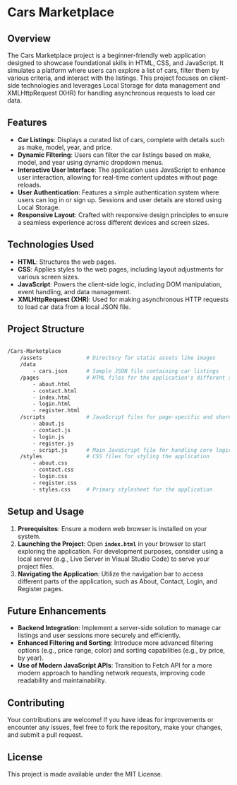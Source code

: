 # Cars Marketplace

## **Overview**

The Cars Marketplace project is a beginner-friendly web application designed to showcase foundational skills in HTML, CSS, and JavaScript. It simulates a platform where users can explore a list of cars, filter them by various criteria, and interact with the listings. This project focuses on client-side technologies and leverages Local Storage for data management and XMLHttpRequest (XHR) for handling asynchronous requests to load car data.

## **Features**

- **Car Listings**: Displays a curated list of cars, complete with details such as make, model, year, and price.
- **Dynamic Filtering**: Users can filter the car listings based on make, model, and year using dynamic dropdown menus.
- **Interactive User Interface**: The application uses JavaScript to enhance user interaction, allowing for real-time content updates without page reloads.
- **User Authentication**: Features a simple authentication system where users can log in or sign up. Sessions and user details are stored using Local Storage.
- **Responsive Layout**: Crafted with responsive design principles to ensure a seamless experience across different devices and screen sizes.

## **Technologies Used**

- **HTML**: Structures the web pages.
- **CSS**: Applies styles to the web pages, including layout adjustments for various screen sizes.
- **JavaScript**: Powers the client-side logic, including DOM manipulation, event handling, and data management.
- **XMLHttpRequest (XHR)**: Used for making asynchronous HTTP requests to load car data from a local JSON file.

## **Project Structure**

```bash

/Cars-Marketplace
    /assets              # Directory for static assets like images
    /data
        - cars.json      # Sample JSON file containing car listings
    /pages               # HTML files for the application's different sections
        - about.html
        - contact.html
        - index.html
        - login.html
        - register.html
    /scripts             # JavaScript files for page-specific and shared functionality
        - about.js
        - contact.js
        - login.js
        - register.js
        - script.js      # Main JavaScript file for handling core logic
    /styles              # CSS files for styling the application
        - about.css
        - contact.css
        - login.css
        - register.css
        - styles.css     # Primary stylesheet for the application

```

## **Setup and Usage**

1. **Prerequisites**: Ensure a modern web browser is installed on your system.
2. **Launching the Project**: Open **`index.html`** in your browser to start exploring the application. For development purposes, consider using a local server (e.g., Live Server in Visual Studio Code) to serve your project files.
3. **Navigating the Application**: Utilize the navigation bar to access different parts of the application, such as About, Contact, Login, and Register pages.

## **Future Enhancements**

- **Backend Integration**: Implement a server-side solution to manage car listings and user sessions more securely and efficiently.
- **Enhanced Filtering and Sorting**: Introduce more advanced filtering options (e.g., price range, color) and sorting capabilities (e.g., by price, by year).
- **Use of Modern JavaScript APIs**: Transition to Fetch API for a more modern approach to handling network requests, improving code readability and maintainability.

## **Contributing**

Your contributions are welcome! If you have ideas for improvements or encounter any issues, feel free to fork the repository, make your changes, and submit a pull request.

## **License**

This project is made available under the MIT License.